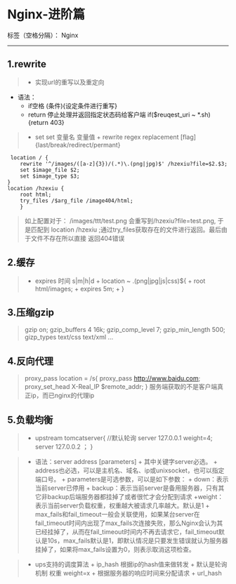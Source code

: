 # Nginx-进阶篇

标签（空格分隔）： Nginx

---

## 1.rewrite
> + 实现url的重写以及重定向
+ 语法：
    + if空格 (条件){设定条件进行重写}
    + return 停止处理并返回指定状态码给客户端
        if($reuqest_uri ~ *\.sh){return 403}

>   + set set 变量名 变量值
    + rewrite regex replacement [flag]{last/break/redirect/permant}
    
     location / {
        rewrite '^/images/([a-z]{3})/(.*)\.(png|jpg)$' /hzexiu?file=$2.$3;
        set $image_file $2;
        set $image_type $3;
    } 
    location /hzexiu {
        root html;
        try_files /$arg_file /image404/html;
        }
> 如上配置对于： /images/ttt/test.png 会重写到/hzexiu?file=test.png, 于是匹配到 location /hzexiu ;通过try_files获取存在的文件进行返回。最后由于文件不存在所以直接
返回404错误

## 2.缓存
>+ expires 时间 s|m|h|d
    + location ~ \.(png|jpg|js|css)${
        + root html/images;
        + expires 5m;
    + }

## 3.压缩gzip
> gzip on;
gzip_buffers 4 16k;
gzip_comp_level 7;
gzip_min_length 500;
gizp_types text/css text/xml ...


## 4.反向代理
> proxy_pass
location = /s{
proxy_pass http://www.baidu.com;
proxy_set_head X-Real_IP $remote_addr;
}
服务端获取的不是客户端真正ip，而已nginx的代理ip


## 5.负载均衡
> + upstream tomcatserver{
    //默认轮询
    server 127.0.0.1 weight=4;
    server 127.0.0.2 ；
}

> + 语法：server address [parameters]
    + 其中关键字server必选。
    + address也必选，可以是主机名、域名、ip或unixsocket，也可以指定端口号。
    + parameters是可选参数，可以是如下参数：
	    + down：表示当前server已停用
	    + backup：表示当前server是备用服务器，只有其它非backup后端服务器都挂掉了或者很忙才会分配到请求
	    +weight：表示当前server负载权重，权重越大被请求几率越大。默认是1
        + max_fails和fail_timeout一般会关联使用，如果某台server在fail_timeout时间内出现了max_fails次连接失败，那么Nginx会认为其已经挂掉了，从而在fail_timeout时间内不再去请求它，fail_timeout默认是10s，max_fails默认是1，即默认情况是只要发生错误就认为服务器挂掉了，如果将max_fails设置为0，则表示取消这项检查。

> + ups支持的调度算法
    + ip_hash  根据ip的hash值来做转发
    + 默认是轮询机制 权重 weight=x
    +  根据服务器的响应时间来分配请求
    + url_hash

